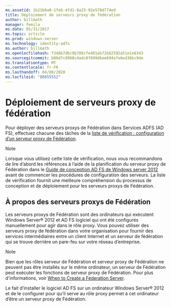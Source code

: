 ```yaml
---
ms.assetid: 1b21b0a9-1fe6-4fd1-8a25-92e578d774ed
title: Déploiement de serveurs proxy de fédération
author: billmath
manager: femila
ms.date: 05/31/2017
ms.topic: article
ms.prod: windows-server
ms.technology: identity-adfs
ms.author: billmath
ms.openlocfilehash: f348b7dbc9b786cfe401eb72b82592a51e1e6343
ms.sourcegitcommit: b00d7c8968c4adc8f699dbee694afe6ed36bc9de
ms.translationtype: MT
ms.contentlocale: fr-FR
ms.lasthandoff: 04/08/2020
ms.locfileid: "80855552"
---
```

# <a name="deploying-federation-server-proxies"></a>Déploiement de serveurs proxy de fédération

Pour déployer des serveurs proxys de Fédération dans Services ADFS \(AD FS\), effectuez chacune des tâches de la [liste de vérification : configuration d’un serveur proxy de Fédération](Checklist--Setting-Up-a-Federation-Server-Proxy.md).  
  
> [!NOTE]  
> Lorsque vous utilisez cette liste de vérification, nous vous recommandons de lire d’abord les références à l’aide de la planification du serveur proxy de Fédération dans le [Guide de conception AD FS de Windows server 2012](https://technet.microsoft.com/library/dd807036.aspx) avant de commencer les procédures de configuration des serveurs. La liste de vérification fournit une meilleure compréhension du processus de conception et de déploiement pour les serveurs proxys de Fédération.  
  
## <a name="about-federation-server-proxies"></a>À propos des serveurs proxys de Fédération  
Les serveurs proxys de Fédération sont des ordinateurs qui exécutent Windows Server&reg; 2012 et AD FS logiciel qui ont été configurés manuellement pour agir dans le rôle proxy. Vous pouvez utiliser des serveurs proxy de fédération dans votre organisation pour fournir des services intermédiaires entre un client Internet et un serveur de fédération qui se trouve derrière un pare-feu sur votre réseau d’entreprise.  
  
> [!NOTE]  
> Bien que les rôles serveur de Fédération et serveur proxy de Fédération ne peuvent pas être installés sur le même ordinateur, un serveur de Fédération peut exécuter les fonctions de serveur proxy de Fédération. Pour plus d'informations, voir [When to Create a Federation Server](https://technet.microsoft.com/library/dd807101.aspx).  
  
Le fait d’installer le logiciel AD FS sur un ordinateur Windows Server&reg; 2012 et de le configurer pour qu’il serve au rôle proxy permet à cet ordinateur d’être un serveur proxy de Fédération.  
  

